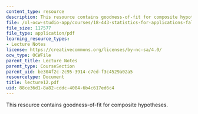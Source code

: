 ```yaml
---
content_type: resource
description: This resource contains goodness-of-fit for composite hypotheses.
file: /ol-ocw-studio-app/courses/18-443-statistics-for-applications-fall-2006/88ce36d18a82cddc40846b4c617ed6c4_lecture12.pdf
file_size: 117577
file_type: application/pdf
learning_resource_types:
- Lecture Notes
license: https://creativecommons.org/licenses/by-nc-sa/4.0/
ocw_type: OCWFile
parent_title: Lecture Notes
parent_type: CourseSection
parent_uid: be304f2c-2c95-3914-c7ed-f3c4529a02a5
resourcetype: Document
title: lecture12.pdf
uid: 88ce36d1-8a82-cddc-4084-6b4c617ed6c4
---
```

This resource contains goodness-of-fit for composite hypotheses.